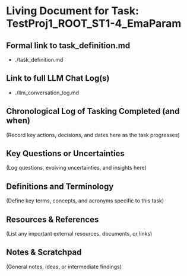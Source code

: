 # Living Document for Task: TestProj1_ROOT_ST1-4_EmaParam

## Formal link to task_definition.md
- ./task_definition.md

## Link to full LLM Chat Log(s)
- ./llm_conversation_log.md

## Chronological Log of Tasking Completed (and when)
(Record key actions, decisions, and dates here as the task progresses)

## Key Questions or Uncertainties
(Log questions, evolving uncertainties, and insights here)

## Definitions and Terminology
(Define key terms, concepts, and acronyms specific to this task)

## Resources & References
(List any important external resources, documents, or links)

## Notes & Scratchpad
(General notes, ideas, or intermediate findings)
